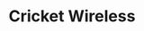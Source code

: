 ---
title: "Cricket Wireless"
url: /san-antonio/cricket-wireless-southeast-military-drive/
shop: mobile phone
---